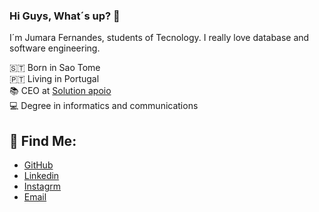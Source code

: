 ### Hi Guys, What´s up? 👋

I´m Jumara Fernandes, students of Tecnology. I really love database and software engineering.

🇸🇹 Born in Sao Tome <br>
🇵🇹 Living in Portugal <br>
📚 CEO at [Solution apoio](https://www.solution-apoio.pt) <br>
💻 Degree in informatics and communications

## 🤞 Find Me:
- [GitHub](https://github.com/JumaraFernandes)
- [Linkedin](https://www.linkedin.com/in/jumara-andrade-086bb019b/)
- [Instagrm](https://www.instagram.com/jumara_fernandes3/?hl=pt)
- [Email](mailto:jumarafernandes@solution-apoio.pt)
